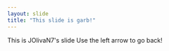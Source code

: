 ```yaml
---
layout: slide
title: "This slide is garb!"
---
```

This is JOlivaN7's slide
Use the left arrow to go back!